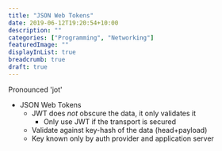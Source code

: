 ```yaml
---
title: "JSON Web Tokens"
date: 2019-06-12T19:20:54+10:00
description: ""
categories: ["Programming", "Networking"]
featuredImage: ""
displayInList: true
breadcrumb: true
draft: true
---
```


Pronounced 'jot'

* JSON Web Tokens
  * JWT does _not_ obscure the data, it only validates it
     * Only use JWT if the transport is secured
  * Validate against key-hash of the data (head+payload)
  * Key known only by auth provider and application server
